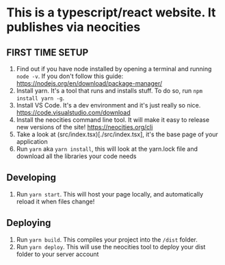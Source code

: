 # This is a typescript/react website. It publishes via neocities


## FIRST TIME SETUP
1. Find out if you have node installed by opening a terminal and running `node -v`. If you don't follow this guide: https://nodejs.org/en/download/package-manager/
2. Install yarn. It's a tool that runs and installs stuff. To do so, run `npm install yarn -g`.
3. Install VS Code. It's a dev environment and it's just really so nice. https://code.visualstudio.com/download
4. Install the neocities command line tool. It will make it easy to release new versions of the site! https://neocities.org/cli
5. Take a look at (src/index.tsx)[./src/index.tsx], it's the base page of your application
6. Run `yarn` aka `yarn install`, this will look at the yarn.lock file and download all the libraries your code needs





## Developing
1. Run `yarn start`. This will host your page locally, and automatically reload it when files change!



## Deploying
1. Run `yarn build`. This compiles your project into the `/dist` folder.
1. Run `yarn deploy`. This will use the neocities tool to deploy your dist folder to your server account